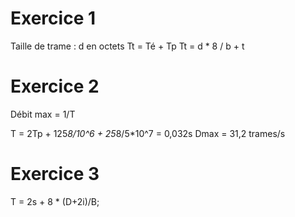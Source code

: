 # Exercice 1

Taille de trame : d en octets
Tt = Té + Tp
Tt = d * 8 / b + t

# Exercice 2
Débit max = 1/T

T = 2Tp + 125*8/10^6 + 25*8/5*10^7 = 0,032s
Dmax = 31,2 trames/s

# Exercice 3

T = 2s + 8 * (D+2i)/B;
